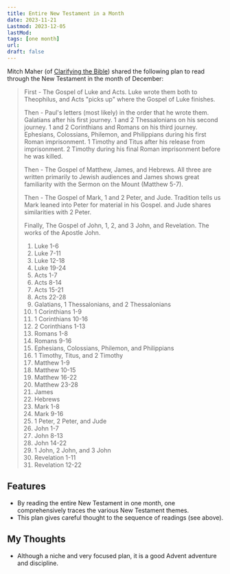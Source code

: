 ```yaml
---
title: Entire New Testament in a Month
date: 2023-11-21
Lastmod: 2023-12-05
lastMod: 
tags: [one month]
url:
draft: false
---
```


Mitch Maher (of [Clarifying the Bible](https://clarifyingthebible.com)) shared the following plan to read through the New Testament in the month of December:

> First - The Gospel of Luke and Acts. Luke wrote them both to Theophilus, and Acts "picks up" where the Gospel of Luke finishes.
> 
> Then - Paul's letters (most likely) in the order that he wrote them. Galatians after his first journey. 1 and 2 Thessalonians on his second journey. 1 and 2 Corinthians and Romans on his third journey. Ephesians, Colossians, Philemon, and Philippians during his first Roman imprisonment. 1 Timothy and Titus after his release from imprisonment. 2 Timothy during his final Roman imprisonment before he was killed.
> 
> Then - The Gospel of Matthew, James, and Hebrews. All three are written primarily to Jewish audiences and James shows great familiarity with the Sermon on the Mount (Matthew 5-7).
> 
> Then - The Gospel of Mark, 1 and 2 Peter, and Jude. Tradition tells us Mark leaned into Peter for material in his Gospel. and Jude shares similarities with 2 Peter.
> 
> Finally, The Gospel of John, 1, 2, and 3 John, and Revelation. The works of the Apostle John.
> 
> 1. Luke 1-6
> 2. Luke 7-11
> 3. Luke 12-18
> 4. Luke 19-24
> 5. Acts 1-7
> 6. Acts 8-14
> 7. Acts 15-21
> 8. Acts 22-28
> 9. Galatians, 1 Thessalonians, and 2 Thessalonians
> 10. 1 Corinthians 1-9
> 11. 1 Corinthians 10-16
> 12. 2 Corinthians 1-13
> 13. Romans 1-8
> 14. Romans 9-16
> 15. Ephesians, Colossians, Philemon, and Philippians
> 16. 1 Timothy, Titus, and 2 Timothy
> 17. Matthew 1-9
> 18. Matthew 10-15
> 19. Matthew 16-22
> 20. Matthew 23-28
> 21. James
> 22. Hebrews
> 23. Mark 1-8
> 24. Mark 9-16
> 25. 1 Peter, 2 Peter, and Jude
> 26. John 1-7
> 27. John 8-13
> 28. John 14-22
> 29. 1 John, 2 John, and 3 John
> 30. Revelation 1-11
> 31. Revelation 12-22



## Features

- By reading the entire New Testament in one month, one comprehensively traces the various New Testament themes.
- This plan gives careful thought to the sequence of readings (see above).


## My Thoughts
- Although a niche and very focused plan, it is a good Advent adventure and discipline.



